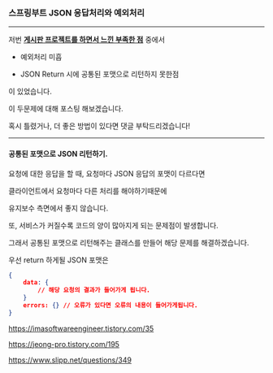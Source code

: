 ### 스프링부트 JSON 응답처리와 예외처리

---

저번 **[게시판 프로젝트를 하면서 느낀 부족한 점](https://pro-dev.tistory.com/44)** 중에서 

* 예외처리 미흡

* JSON Return 시에 공통된 포맷으로 리턴하지 못한점

이 있었습니다.

이 두문제에 대해 포스팅 해보겠습니다.

혹시 틀렸거나, 더 좋은 방법이 있다면 댓글 부탁드리겠습니다!

---

#### 공통된 포맷으로 JSON 리턴하기.

요청에 대한 응답을 할 때, 요청마다 JSON 응답의 포맷이 다르다면 

클라이언트에서 요청마다 다른 처리를 해야하기때문에 

유지보수 측면에서 좋지 않습니다.

또, 서비스가 커질수록 코드의 양이 많아지게 되는 문제점이 발생합니다.

그래서 공통된 포맷으로 리턴해주는 클래스를 만들어 해당 문제를 해결하겠습니다.

우선 return 하게될 JSON 포맷은

```json
{
    data: {
        // 해당 요청의 결과가 들어가게 됩니다.
    }
    errors: {} // 오류가 있다면 오류의 내용이 들어가게됩니다.
}
```




https://imasoftwareengineer.tistory.com/35

https://jeong-pro.tistory.com/195

https://www.slipp.net/questions/349